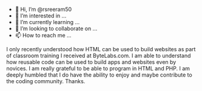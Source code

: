 - 👋 Hi, I’m @rsreeram50
- 👀 I’m interested in ...
- 🌱 I’m currently learning ...
- 💞️ I’m looking to collaborate on ...
- 📫 How to reach me ...

<!---
rsreeram50/rsreeram50 is a ✨ special ✨ repository because its `README.md` (this file) appears on your GitHub profile.
You can click the Preview link to take a look at your changes.
--->
I only recently understood how HTML can be used to build websites as part of classroom training I received at ByteLabs.com. I am able to understand how reusable code
can be used to build apps and websites even by novices. I am really grateful to be able to program in HTML and PHP. I am deeply humbled that I do have
the ability to enjoy and maybe contribute to the coding community. Thanks.
